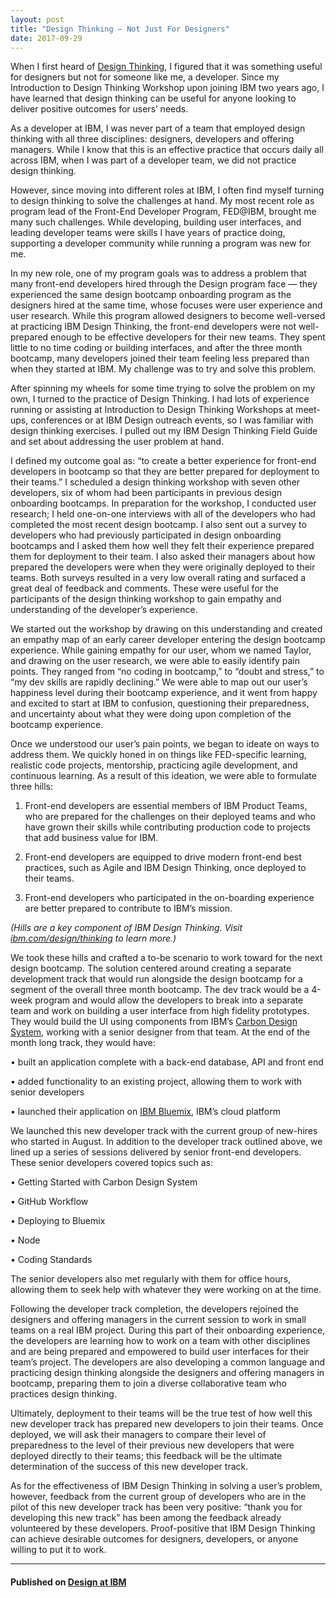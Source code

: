 ```yaml
---
layout: post
title: "Design Thinking — Not Just For Designers"
date: 2017-09-29
---
```


When I first heard of [Design Thinking](https://www.ibm.com/design/thinking/), I
figured that it was something useful for designers but not for someone like me,
a developer. Since my Introduction to Design Thinking Workshop upon joining IBM
two years ago, I have learned that design thinking can be useful for anyone
looking to deliver positive outcomes for users’ needs.

As a developer at IBM, I was never part of a team that employed design thinking
with all three disciplines: designers, developers and offering managers. While I
know that this is an effective practice that occurs daily all across IBM, when I
was part of a developer team, we did not practice design thinking.

However, since moving into different roles at IBM, I often find myself turning
to design thinking to solve the challenges at hand. My most recent role as
program lead of the Front-End Developer Program, FED@IBM, brought me many such
challenges. While developing, building user interfaces, and leading developer
teams were skills I have years of practice doing, supporting a developer
community while running a program was new for me.

In my new role, one of my program goals was to address a problem that many
front-end developers hired through the Design program face — they experienced
the same design bootcamp onboarding program as the designers hired at the same
time, whose focuses were user experience and user research. While this program
allowed designers to become well-versed at practicing IBM Design Thinking, the
front-end developers were not well-prepared enough to be effective developers
for their new teams. They spent little to no time coding or building interfaces,
and after the three month bootcamp, many developers joined their team feeling
less prepared than when they started at IBM. My challenge was to try and solve
this problem.

After spinning my wheels for some time trying to solve the problem on my own, I
turned to the practice of Design Thinking. I had lots of experience running or
assisting at Introduction to Design Thinking Workshops at meet-ups, conferences
or at IBM Design outreach events, so I was familiar with design thinking
exercises. I pulled out my IBM Design Thinking Field Guide and set about
addressing the user problem at hand.

I defined my outcome goal as: “to create a better experience for front-end
developers in bootcamp so that they are better prepared for deployment to their
teams.” I scheduled a design thinking workshop with seven other developers, six
of whom had been participants in previous design onboarding bootcamps. In
preparation for the workshop, I conducted user research; I held one-on-one
interviews with all of the developers who had completed the most recent design
bootcamp. I also sent out a survey to developers who had previously participated
in design onboarding bootcamps and I asked them how well they felt their
experience prepared them for deployment to their team. I also asked their
managers about how prepared the developers were when they were originally
deployed to their teams. Both surveys resulted in a very low overall rating and
surfaced a great deal of feedback and comments. These were useful for the
participants of the design thinking workshop to gain empathy and understanding
of the developer’s experience.

We started out the workshop by drawing on this understanding and created an
empathy map of an early career developer entering the design bootcamp
experience. While gaining empathy for our user, whom we named Taylor, and
drawing on the user research, we were able to easily identify pain points. They
ranged from “no coding in bootcamp,” to “doubt and stress,” to “my dev skills
are rapidly declining.” We were able to map out our user’s happiness level
during their bootcamp experience, and it went from happy and excited to start at
IBM to confusion, questioning their preparedness, and uncertainty about what
they were doing upon completion of the bootcamp experience.

Once we understood our user’s pain points, we began to ideate on ways to address
them. We quickly honed in on things like FED-specific learning, realistic code
projects, mentorship, practicing agile development, and continuous learning. As
a result of this ideation, we were able to formulate three hills:

1. Front-end developers are essential members of IBM Product Teams, who are prepared for the challenges on their deployed teams and who have grown their skills while contributing production code to projects that add business value for IBM.

2. Front-end developers are equipped to drive modern front-end best practices,
such as Agile and IBM Design Thinking, once deployed to their teams.

3. Front-end developers who participated in the on-boarding experience are
better prepared to contribute to IBM’s mission.

*(Hills are a key component of IBM Design Thinking. Visit
[ibm.com/design/thinking](https://www.ibm.com/design/thinking/topic/Keys#K-01) to learn more.)*

We took these hills and crafted a to-be scenario to work toward for the next
design bootcamp. The solution centered around creating a separate development
track that would run alongside the design bootcamp for a segment of the overall
three month bootcamp. The dev track would be a 4-week program and would allow
the developers to break into a separate team and work on building a user
interface from high fidelity prototypes. They would build the UI using
components from IBM’s [Carbon Design System](http://carbondesignsystem.com/),
working with a senior designer from that team. At the end of the month long
track, they would have:

• built an application complete with a back-end database, API and front end

• added functionality to an existing project, allowing them to work with senior
developers

• launched their application on [IBM
Bluemix](https://www.ibm.com/cloud-computing/bluemix/), IBM’s cloud platform

We launched this new developer track with the current group of new-hires who
started in August. In addition to the developer track outlined above, we lined
up a series of sessions delivered by senior front-end developers. These senior
developers covered topics such as:

• Getting Started with Carbon Design System

• GitHub Workflow

• Deploying to Bluemix

• Node

• Coding Standards

The senior developers also met regularly with them for office hours, allowing
them to seek help with whatever they were working on at the time.

Following the developer track completion, the developers rejoined the designers
and offering managers in the current session to work in small teams on a real
IBM project. During this part of their onboarding experience, the developers are
learning how to work on a team with other disciplines and are being prepared and
empowered to build user interfaces for their team’s project. The developers are
also developing a common language and practicing design thinking alongside the
designers and offering managers in bootcamp, preparing them to join a diverse
collaborative team who practices design thinking.

Ultimately, deployment to their teams will be the true test of how well this new
developer track has prepared new developers to join their teams. Once deployed,
we will ask their managers to compare their level of preparedness to the level
of their previous new developers that were deployed directly to their teams;
this feedback will be the ultimate determination of the success of this new
developer track.

As for the effectiveness of IBM Design Thinking in solving a user’s problem,
however, feedback from the current group of developers who are in the pilot of
this new developer track has been very positive: “thank you for developing this
new track” has been among the feedback already volunteered by these developers.
Proof-positive that IBM Design Thinking can achieve desirable outcomes for
designers, developers, or anyone willing to put it to work.

*****


#### Published on [Design at IBM](https://medium.com/design-ibm?source=footer_card)


